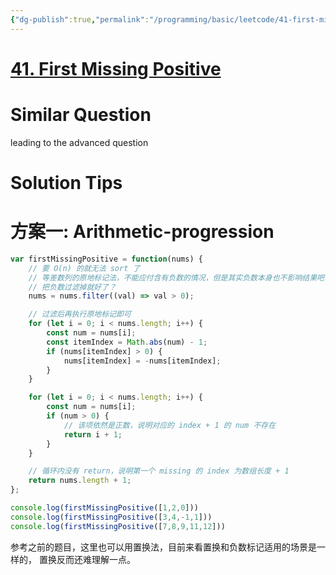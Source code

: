 ```yaml
---
{"dg-publish":true,"permalink":"/programming/basic/leetcode/41-first-missing-positive/","tags":["leetcode/math/sequence/arithmetic","leetcode/hash-table","leetcode/space/in-place","leetcode/array/natural-array"]}
---
```



# [41. First Missing Positive](https://leetcode.cn/problems/first-missing-positive/)

# Similar Question

leading to the advanced question

# Solution Tips

# 方案一: Arithmetic-progression

```js
var firstMissingPositive = function(nums) {
    // 要 O(n) 的就无法 sort 了
    // 等差数列的原地标记法，不能应付含有负数的情况，但是其实负数本身也不影响结果吧？
    // 把负数过滤掉就好了？
    nums = nums.filter((val) => val > 0);

    // 过滤后再执行原地标记即可
    for (let i = 0; i < nums.length; i++) {
        const num = nums[i];
        const itemIndex = Math.abs(num) - 1;
        if (nums[itemIndex] > 0) {
            nums[itemIndex] = -nums[itemIndex];
        }
    }

    for (let i = 0; i < nums.length; i++) {
        const num = nums[i];
        if (num > 0) {
            // 该项依然是正数，说明对应的 index + 1 的 num 不存在
            return i + 1;
        }
    }

    // 循环内没有 return，说明第一个 missing 的 index 为数组长度 + 1
    return nums.length + 1;
};

console.log(firstMissingPositive([1,2,0]))
console.log(firstMissingPositive([3,4,-1,1]))
console.log(firstMissingPositive([7,8,9,11,12]))
```

参考之前的题目，这里也可以用置换法，目前来看置换和负数标记适用的场景是一样的， 置换反而还难理解一点。
